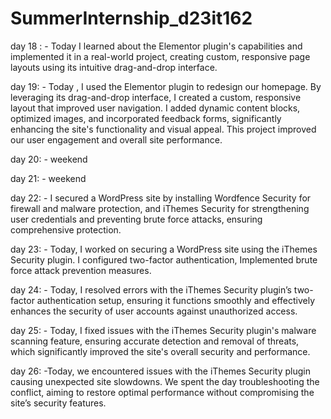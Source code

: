 # SummerInternship_d23it162

day 18 : - Today I learned about the Elementor plugin's capabilities and implemented it in a real-world project, creating          custom, responsive page layouts using its intuitive drag-and-drop interface.

day 19:  - Today , I used the Elementor plugin to redesign our homepage. By leveraging its drag-and-drop interface, I              created a custom, responsive layout that improved user navigation. I added dynamic content blocks, 
         optimized images, and incorporated feedback forms, significantly enhancing the site's functionality and visual            appeal. This project improved our user engagement and overall site performance.

day 20: - weekend 

day 21: - weekend 

day 22: - I secured a WordPress site by installing Wordfence Security for firewall and malware protection, and iThemes            Security for strengthening user credentials and preventing brute force attacks, ensuring comprehensive protection.
         
day 23: - Today, I worked on securing a WordPress site using the iThemes Security plugin. I configured two-factor                 authentication, Implemented brute force attack prevention measures.

day 24: - Today, I resolved errors with the iThemes Security plugin’s two-factor authentication setup, ensuring it                functions smoothly and effectively enhances the security of user accounts against unauthorized access.

day 25: - Today, I fixed issues with the iThemes Security plugin's malware scanning feature, ensuring accurate detection          and removal of threats, which significantly improved the site's overall security and performance.


day 26: -Today, we encountered issues with the iThemes Security plugin causing unexpected site slowdowns. We spent the            day troubleshooting the conflict, aiming to restore optimal performance without compromising the site’s security          features.
